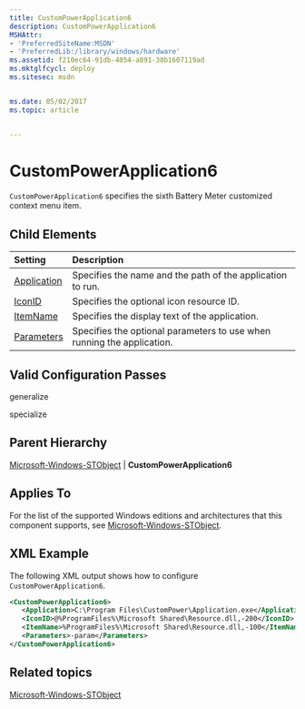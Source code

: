 ```yaml
---
title: CustomPowerApplication6
description: CustomPowerApplication6
MSHAttr:
- 'PreferredSiteName:MSDN'
- 'PreferredLib:/library/windows/hardware'
ms.assetid: f210ec64-91db-4054-a891-38b1607119ad
ms.mktglfcycl: deploy
ms.sitesec: msdn


ms.date: 05/02/2017
ms.topic: article


---
```

# CustomPowerApplication6

`CustomPowerApplication6` specifies the sixth Battery Meter customized context menu item.

## Child Elements

| Setting                 | Description                                                                           |
|:------------------------|:--------------------------------------------------------------------------------------|
| [Application](microsoft-windows-stobject-custompowerapplication6-application.md) | Specifies the name and the path of the application to run. |
| [IconID](microsoft-windows-stobject-custompowerapplication6-iconid.md) | Specifies the optional icon resource ID. |
| [ItemName](microsoft-windows-stobject-custompowerapplication6-itemname.md) | Specifies the display text of the application. |
| [Parameters](microsoft-windows-stobject-custompowerapplication6-parameters.md) | Specifies the optional parameters to use when running the application. |

## Valid Configuration Passes

generalize

specialize

## Parent Hierarchy

[Microsoft-Windows-STObject](microsoft-windows-stobject.md) | **CustomPowerApplication6**

## Applies To

For the list of the supported Windows editions and architectures that this component supports, see [Microsoft-Windows-STObject](microsoft-windows-stobject.md).

## XML Example

The following XML output shows how to configure `CustomPowerApplication6`.

```XML
<CustomPowerApplication6>
   <Application>C:\Program Files\CustomPower\Application.exe</Application>
   <IconID>@%ProgramFiles%\Microsoft Shared\Resource.dll,-200</IconID>
   <ItemName>%ProgramFiles%\Microsoft Shared\Resource.dll,-100</ItemName>
   <Parameters>-param</Parameters>
</CustomPowerApplication6>
```

## Related topics

[Microsoft-Windows-STObject](microsoft-windows-stobject.md)
